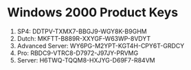 # Windows 2000 Product Keys

1. SP4: DDTPV-TXMX7-BBGJ9-WGY8K-B9GHM
2. Dutch: MKFTT-B889R-XXYGF-W63WP-8VDYT
3. Advanced Server: WY6PG-M2YPT-KGT4H-CPY6T-GRDCY
4. Pro: RBDC9-VTRC8-D7972-J97JY-PRVMG
5. Server: H6TWQ-TQQM8-HXJYG-D69F7-R84VM
